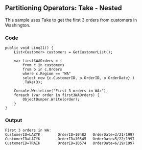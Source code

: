 ## Partitioning Operators: Take - Nested ##

This sample uses Take to get the first 3 orders from customers in Washington.

### Code ###

```
public void Linq21() {
    List<Customer> customers = GetCustomerList();

    var first3WAOrders = (
        from c in customers
        from o in c.Orders
        where c.Region == "WA"
        select new {c.CustomerID, o.OrderID, o.OrderDate} )
        .Take(3);
    
    Console.WriteLine("First 3 orders in WA:");
    foreach (var order in first3WAOrders) {
        ObjectDumper.Write(order);
    }
}

```

### Output ###

```
First 3 orders in WA:
CustomerID=LAZYK        OrderID=10482   OrderDate=3/21/1997
CustomerID=LAZYK        OrderID=10545   OrderDate=5/22/1997
CustomerID=TRAIH        OrderID=10574   OrderDate=6/19/1997
```
